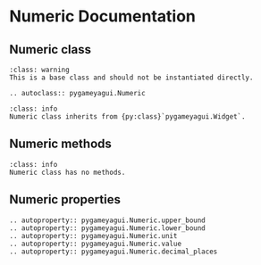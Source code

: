# Numeric Documentation

## Numeric class
```{admonition} Base Class
:class: warning 
This is a base class and should not be instantiated directly.
```
```{eval-rst}
.. autoclass:: pygameyagui.Numeric
```

```{admonition} Inheritance
:class: info 
Numeric class inherits from {py:class}`pygameyagui.Widget`.
```
## Numeric methods
```{admonition} Nothing to see here
:class: info 
Numeric class has no methods.
```
## Numeric properties
```{eval-rst} 
.. autoproperty:: pygameyagui.Numeric.upper_bound
.. autoproperty:: pygameyagui.Numeric.lower_bound
.. autoproperty:: pygameyagui.Numeric.unit
.. autoproperty:: pygameyagui.Numeric.value
.. autoproperty:: pygameyagui.Numeric.decimal_places
```